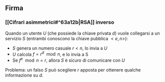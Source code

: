 ## Firma

### [[Cifrari asimmetrici#^63a12b|RSA]] inverso

Quando un utente $U$ (che possiede la chiave privata $d$) vuole collegarsi a un servizio $S$ (entrambi conoscono la chiave pubblica $<e,n>$):
- $S$ genera un numero casuale $r<n$, lo invia a $U$
- $U$ calcola $f=r^d\mod n$, e lo invia a S
- Se $f^e\mod n=r$, allora $S$ è sicuro di comunicare con $U$

Problema: un falso $S$ può scegliere $r$ apposta per ottenere qualche informazione su $d$.